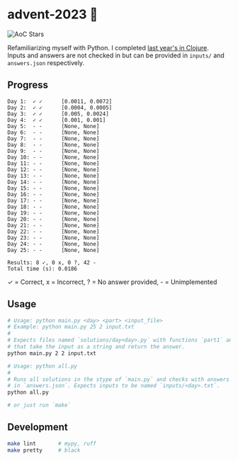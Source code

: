 # advent-2023 🎄

![AoC Stars](https://img.shields.io/badge/8-%F0%9F%8C%9F-yellow)

Refamiliarizing myself with Python. I completed [last year's in Clojure](https://github.com/elh/advent-2022).<br>
Inputs and answers are not checked in but can be provided in `inputs/` and `answers.json` respectively.

## Progress

```
Day 1:	✓ ✓ 	 [0.0011, 0.0072]
Day 2:	✓ ✓ 	 [0.0004, 0.0005]
Day 3:	✓ ✓ 	 [0.005, 0.0024]
Day 4:	✓ ✓ 	 [0.001, 0.001]
Day 5:	- - 	 [None, None]
Day 6:	- - 	 [None, None]
Day 7:	- - 	 [None, None]
Day 8:	- - 	 [None, None]
Day 9:	- - 	 [None, None]
Day 10:	- - 	 [None, None]
Day 11:	- - 	 [None, None]
Day 12:	- - 	 [None, None]
Day 13:	- - 	 [None, None]
Day 14:	- - 	 [None, None]
Day 15:	- - 	 [None, None]
Day 16:	- - 	 [None, None]
Day 17:	- - 	 [None, None]
Day 18:	- - 	 [None, None]
Day 19:	- - 	 [None, None]
Day 20:	- - 	 [None, None]
Day 21:	- - 	 [None, None]
Day 22:	- - 	 [None, None]
Day 23:	- - 	 [None, None]
Day 24:	- - 	 [None, None]
Day 25:	- - 	 [None, None]

Results: 8 ✓, 0 x, 0 ?, 42 -
Total time (s): 0.0186
```

✓ = Correct, x = Incorrect, ? = No answer provided, - = Unimplemented

## Usage

```bash
# Usage: python main.py <day> <part> <input_file>
# Example: python main.py 25 2 input.txt
#
# Expects files named `solutions/day<day>.py` with functions `part1` and `part2`
# that take the input as a string and return the answer.
python main.py 2 2 input.txt

# Usage: python all.py
#
# Runs all solutions in the stype of `main.py` and checks with answers present
# in `answers.json`. Expects inputs to be named `inputs/<day>.txt`.
python all.py

# or just run `make`
```

## Development

```bash
make lint       # mypy, ruff
make pretty     # black
```
